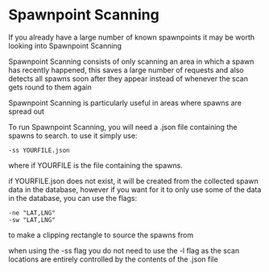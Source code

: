 # Spawnpoint Scanning

If you already have a large number of known spawnpoints it may be worth looking into Spawnpoint Scanning

Spawnpoint Scanning consists of only scanning an area in which a spawn has recently happened, this saves a large number of requests and also detects all spawns soon after they appear instead of whenever the scan gets round to them again

Spawnpoint Scanning is particularly useful in areas where spawns are spread out

To run Spawnpoint Scanning, you will need a .json file containing the spawns to search. to use it simply use:

```
-ss YOURFILE.json
```

where if YOURFILE is the file containing the spawns.

if YOURFILE.json does not exist, it will be created from the collected spawn data in the database, however if you want for it to only use some of the data in the database, you can use the flags:

```
-ne "LAT,LNG"
-sw "LAT,LNG"
```
to make a clipping rectangle to source the spawns from

when using the -ss flag you do not need to use the -l flag as the scan locations are entirely controlled by the contents of the .json file
